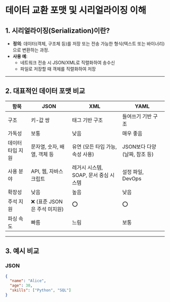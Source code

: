 # 데이터 교환 포맷 및 시리얼라이징 이해

## 1. 시리얼라이징(Serialization)이란?

- **정의**: 데이터(객체, 구조체 등)를 저장 또는 전송 가능한 형식(텍스트 또는 바이너리)으로 변환하는 과정.
- **사용 예**:
  - 네트워크 전송 시 JSON/XML로 직렬화하여 송수신
  - 파일로 저장할 때 객체를 직렬화하여 저장

---

## 2. 대표적인 데이터 포맷 비교

| 항목             | JSON                            | XML                                 | YAML                          |
|------------------|----------------------------------|--------------------------------------|-------------------------------|
| 구조             | 키-값 쌍                        | 태그 기반 구조                       | 들여쓰기 기반 구조             |
| 가독성           | 보통                             | 낮음                                 | 매우 좋음                     |
| 데이터 타입 지원 | 문자열, 숫자, 배열, 객체 등      | 유연 (모든 타입 가능, 속성 사용)     | JSON보다 다양 (날짜, 참조 등)  |
| 사용 분야        | API, 웹, 자바스크립트            | 레거시 시스템, SOAP, 문서 중심 시스템 | 설정 파일, DevOps             |
| 확장성           | 낮음                             | 높음                                 | 낮음                          |
| 주석 지원        | ❌ (표준 JSON은 주석 미지원)     | ⭕                                    | ⭕                            |
| 파싱 속도        | 빠름                             | 느림                                 | 보통                          |

---

## 3. 예시 비교

### JSON
```json
{
  "name": "Alice",
  "age": 30,
  "skills": ["Python", "SQL"]
}
